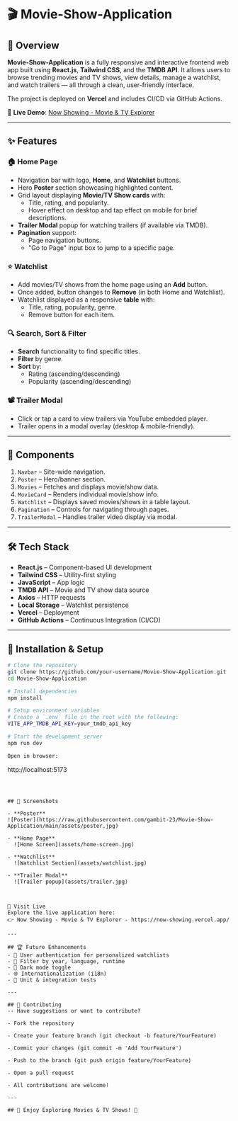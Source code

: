 # 🎬 Movie-Show-Application

## 📌 Overview

**Movie-Show-Application** is a fully responsive and interactive frontend web app built using **React.js**, **Tailwind CSS**, and the **TMDB API**. It allows users to browse trending movies and TV shows, view details, manage a watchlist, and watch trailers — all through a clean, user-friendly interface.

The project is deployed on **Vercel** and includes CI/CD via GitHub Actions.

🔗 **Live Demo**: [Now Showing - Movie & TV Explorer](https://now-showing.vercel.app/)

---

## ✨ Features

### 🏠 Home Page
- Navigation bar with logo, **Home**, and **Watchlist** buttons.
- Hero **Poster** section showcasing highlighted content.
- Grid layout displaying **Movie/TV Show cards** with:
  - Title, rating, and popularity.
  - Hover effect on desktop and tap effect on mobile for brief descriptions.
- **Trailer Modal** popup for watching trailers (if available via TMDB).
- **Pagination** support:
  - Page navigation buttons.
  - "Go to Page" input box to jump to a specific page.

### ⭐ Watchlist
- Add movies/TV shows from the home page using an **Add** button.
- Once added, button changes to **Remove** (in both Home and Watchlist).
- Watchlist displayed as a responsive **table** with:
  - Title, rating, popularity, genre.
  - Remove button for each item.

### 🔍 Search, Sort & Filter
- **Search** functionality to find specific titles.
- **Filter** by genre.
- **Sort** by:
  - Rating (ascending/descending)
  - Popularity (ascending/descending)

### 📽️ Trailer Modal
- Click or tap a card to view trailers via YouTube embedded player.
- Trailer opens in a modal overlay (desktop & mobile-friendly).

---

## 🧩 Components

1. `Navbar` – Site-wide navigation.
2. `Poster` – Hero/banner section.
3. `Movies` – Fetches and displays movie/show data.
4. `MovieCard` – Renders individual movie/show info.
5. `Watchlist` – Displays saved movies/shows in a table layout.
6. `Pagination` – Controls for navigating through pages.
7. `TrailerModal` – Handles trailer video display via modal.

---

## 🛠 Tech Stack

- **React.js** – Component-based UI development
- **Tailwind CSS** – Utility-first styling
- **JavaScript** – App logic
- **TMDB API** – Movie and TV show data source
- **Axios** – HTTP requests
- **Local Storage** – Watchlist persistence
- **Vercel** – Deployment
- **GitHub Actions** – Continuous Integration (CI/CD)

---

## 🚀 Installation & Setup

```bash
# Clone the repository
git clone https://github.com/your-username/Movie-Show-Application.git
cd Movie-Show-Application

# Install dependencies
npm install

# Setup environment variables
# Create a `.env` file in the root with the following:
VITE_APP_TMDB_API_KEY=your_tmdb_api_key

# Start the development server
npm run dev

Open in browser:
```
http://localhost:5173
```



## 📸 Screenshots

- **Poster**
![Poster](https://raw.githubusercontent.com/gambit-23/Movie-Show-Application/main/assets/poster.jpg)

- **Home Page**
  ![Home Screen](assets/home-screen.jpg)

- **Watchlist**
  ![Watchlist Section](assets/watchlist.jpg)

- **Trailer Modal**
  ![Trailer popup](assets/trailer.jpg)



🔗 Visit Live
Explore the live application here:
👉 Now Showing - Movie & TV Explorer - https://now-showing.vercel.app/

---

## 🏆 Future Enhancements
- 🔐 User authentication for personalized watchlists
- 📆 Filter by year, language, runtime
- 🌙 Dark mode toggle
- 🌐 Internationalization (i18n)
- 🧪 Unit & integration tests

---

## 🤝 Contributing
-- Have suggestions or want to contribute?

- Fork the repository

- Create your feature branch (git checkout -b feature/YourFeature)

- Commit your changes (git commit -m 'Add YourFeature')

- Push to the branch (git push origin feature/YourFeature)

- Open a pull request

- All contributions are welcome!

---

## 🚀 Enjoy Exploring Movies & TV Shows! 🍿